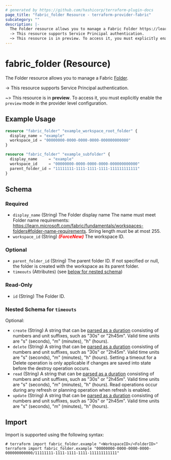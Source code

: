 ```yaml
---
# generated by https://github.com/hashicorp/terraform-plugin-docs
page_title: "fabric_folder Resource - terraform-provider-fabric"
subcategory: ""
description: |-
  The Folder resource allows you to manage a Fabric Folder https://learn.microsoft.com/fabric/fundamentals/workspaces-folders.
  -> This resource supports Service Principal authentication.
  ~> This resource is in preview. To access it, you must explicitly enable the preview mode in the provider level configuration.
---
```


# fabric_folder (Resource)

The Folder resource allows you to manage a Fabric [Folder](https://learn.microsoft.com/fabric/fundamentals/workspaces-folders).

-> This resource supports Service Principal authentication.

~> This resource is in **preview**. To access it, you must explicitly enable the `preview` mode in the provider level configuration.

## Example Usage

```terraform
resource "fabric_folder" "example_workspace_root_folder" {
  display_name = "example"
  workspace_id = "00000000-0000-0000-0000-000000000000"
}

resource "fabric_folder" "example_subfolder" {
  display_name     = "example"
  workspace_id     = "00000000-0000-0000-0000-000000000000"
  parent_folder_id = "11111111-1111-1111-1111-111111111111"
}
```

<!-- schema generated by tfplugindocs -->
## Schema

### Required

- `display_name` (String) The Folder display name The name must meet Folder name requirements: <https://learn.microsoft.com/fabric/fundamentals/workspaces-folders#folder-name-requirements>. String length must be at most 255.
- `workspace_id` (String) <i style="color:red;font-weight: bold">(ForceNew)</i> The workspace ID.

### Optional

- `parent_folder_id` (String) The parent folder ID. If not specified or null, the folder is created with the workspace as its parent folder.
- `timeouts` (Attributes) (see [below for nested schema](#nestedatt--timeouts))

### Read-Only

- `id` (String) The Folder ID.

<a id="nestedatt--timeouts"></a>

### Nested Schema for `timeouts`

Optional:

- `create` (String) A string that can be [parsed as a duration](https://pkg.go.dev/time#ParseDuration) consisting of numbers and unit suffixes, such as "30s" or "2h45m". Valid time units are "s" (seconds), "m" (minutes), "h" (hours).
- `delete` (String) A string that can be [parsed as a duration](https://pkg.go.dev/time#ParseDuration) consisting of numbers and unit suffixes, such as "30s" or "2h45m". Valid time units are "s" (seconds), "m" (minutes), "h" (hours). Setting a timeout for a Delete operation is only applicable if changes are saved into state before the destroy operation occurs.
- `read` (String) A string that can be [parsed as a duration](https://pkg.go.dev/time#ParseDuration) consisting of numbers and unit suffixes, such as "30s" or "2h45m". Valid time units are "s" (seconds), "m" (minutes), "h" (hours). Read operations occur during any refresh or planning operation when refresh is enabled.
- `update` (String) A string that can be [parsed as a duration](https://pkg.go.dev/time#ParseDuration) consisting of numbers and unit suffixes, such as "30s" or "2h45m". Valid time units are "s" (seconds), "m" (minutes), "h" (hours).

## Import

Import is supported using the following syntax:

```shell
# terraform import fabric_folder.example "<WorkspaceID>/<FolderID>"
terraform import fabric_folder.example "00000000-0000-0000-0000-000000000000/11111111-1111-1111-1111-111111111111"
```

